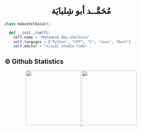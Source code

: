 <h1 align="center">
  <b> مُحَمَّــد أبو شِلبايَة </b>
</h1>



```python
class mabushelbaia():

  def __init__(self):
    self.name = "Mohammad Abu-Shelbaia"
    self.languges = ["Python", "CPP", "C", "Java", "Bash"]
    self.editor = "Visual Studio Code"
```

## ⚙️ Github Statistics
<p align="center">
<a href="https://github.com/mabushelbaia">
  <img height="180em" src="https://github-readme-stats.vercel.app/api?username=mabushelbaia&theme=github_dark&show_icons=true&include_all_commits=true"/>
  <img height="180em" src="https://github-readme-stats.vercel.app/api/top-langs/?username=mabushelbaia&layout=compact&theme=github_dark&langs_count=8"/>
</a>
</p>

